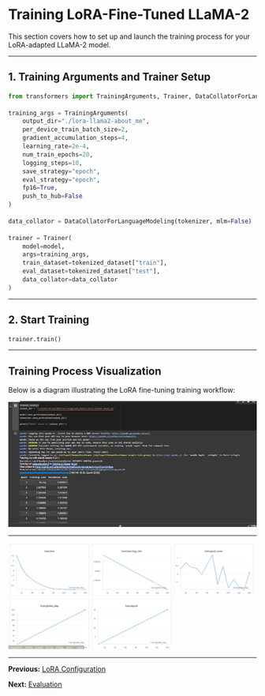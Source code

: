 
# Training LoRA-Fine-Tuned LLaMA-2

This section covers how to set up and launch the training process for your LoRA-adapted LLaMA-2 model.

---

## 1. Training Arguments and Trainer Setup

```python
from transformers import TrainingArguments, Trainer, DataCollatorForLanguageModeling

training_args = TrainingArguments(
	output_dir="./lora-llama2-about_me",
	per_device_train_batch_size=2,
	gradient_accumulation_steps=4,
	learning_rate=2e-4,
	num_train_epochs=20,
	logging_steps=10,
	save_strategy="epoch",
	eval_strategy="epoch",
	fp16=True,
	push_to_hub=False
)

data_collator = DataCollatorForLanguageModeling(tokenizer, mlm=False)

trainer = Trainer(
	model=model,
	args=training_args,
	train_dataset=tokenized_dataset["train"],
	eval_dataset=tokenized_dataset["test"],
	data_collator=data_collator
)
```

---

## 2. Start Training

```python
trainer.train()
```

---

## Training Process Visualization

Below is a diagram illustrating the LoRA fine-tuning training workflow:

![LoRA Training Process](images/training_image.png)

---


![Training Compute](images/training_compute.png)



---

**Previous:** [LoRA Configuration](lora_config.md)

**Next:** [Evaluation](evaluation.md)
